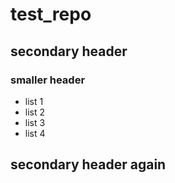 # test_repo

## secondary header
### smaller header

* list 1
* list 2
*  list 3
* list 4

## secondary header again

